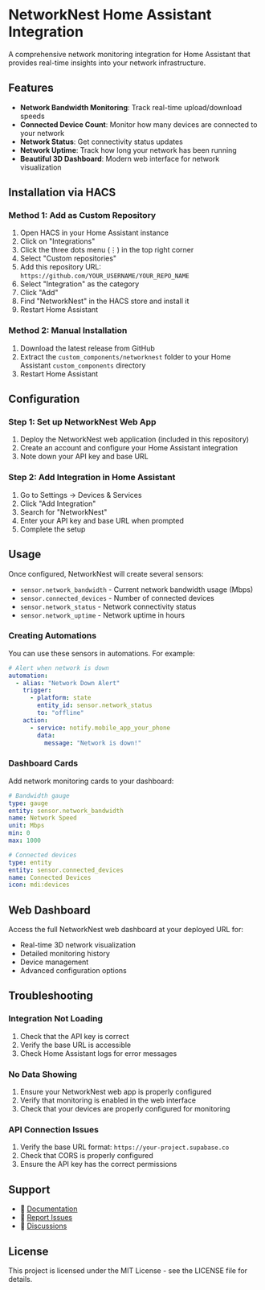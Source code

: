 # NetworkNest Home Assistant Integration

A comprehensive network monitoring integration for Home Assistant that provides real-time insights into your network infrastructure.

## Features

- **Network Bandwidth Monitoring**: Track real-time upload/download speeds
- **Connected Device Count**: Monitor how many devices are connected to your network
- **Network Status**: Get connectivity status updates
- **Network Uptime**: Track how long your network has been running
- **Beautiful 3D Dashboard**: Modern web interface for network visualization

## Installation via HACS

### Method 1: Add as Custom Repository

1. Open HACS in your Home Assistant instance
2. Click on "Integrations"
3. Click the three dots menu (⋮) in the top right corner
4. Select "Custom repositories"
5. Add this repository URL: `https://github.com/YOUR_USERNAME/YOUR_REPO_NAME`
6. Select "Integration" as the category
7. Click "Add"
8. Find "NetworkNest" in the HACS store and install it
9. Restart Home Assistant

### Method 2: Manual Installation

1. Download the latest release from GitHub
2. Extract the `custom_components/networknest` folder to your Home Assistant `custom_components` directory
3. Restart Home Assistant

## Configuration

### Step 1: Set up NetworkNest Web App

1. Deploy the NetworkNest web application (included in this repository)
2. Create an account and configure your Home Assistant integration
3. Note down your API key and base URL

### Step 2: Add Integration in Home Assistant

1. Go to Settings → Devices & Services
2. Click "Add Integration"
3. Search for "NetworkNest"
4. Enter your API key and base URL when prompted
5. Complete the setup

## Usage

Once configured, NetworkNest will create several sensors:

- `sensor.network_bandwidth` - Current network bandwidth usage (Mbps)
- `sensor.connected_devices` - Number of connected devices
- `sensor.network_status` - Network connectivity status
- `sensor.network_uptime` - Network uptime in hours

### Creating Automations

You can use these sensors in automations. For example:

```yaml
# Alert when network is down
automation:
  - alias: "Network Down Alert"
    trigger:
      - platform: state
        entity_id: sensor.network_status
        to: "offline"
    action:
      - service: notify.mobile_app_your_phone
        data:
          message: "Network is down!"
```

### Dashboard Cards

Add network monitoring cards to your dashboard:

```yaml
# Bandwidth gauge
type: gauge
entity: sensor.network_bandwidth
name: Network Speed
unit: Mbps
min: 0
max: 1000

# Connected devices
type: entity
entity: sensor.connected_devices
name: Connected Devices
icon: mdi:devices
```

## Web Dashboard

Access the full NetworkNest web dashboard at your deployed URL for:

- Real-time 3D network visualization
- Detailed monitoring history
- Device management
- Advanced configuration options

## Troubleshooting

### Integration Not Loading

1. Check that the API key is correct
2. Verify the base URL is accessible
3. Check Home Assistant logs for error messages

### No Data Showing

1. Ensure your NetworkNest web app is properly configured
2. Verify that monitoring is enabled in the web interface
3. Check that your devices are properly configured for monitoring

### API Connection Issues

1. Verify the base URL format: `https://your-project.supabase.co`
2. Check that CORS is properly configured
3. Ensure the API key has the correct permissions

## Support

- 📖 [Documentation](https://github.com/YOUR_USERNAME/YOUR_REPO_NAME)
- 🐛 [Report Issues](https://github.com/YOUR_USERNAME/YOUR_REPO_NAME/issues)
- 💬 [Discussions](https://github.com/YOUR_USERNAME/YOUR_REPO_NAME/discussions)

## License

This project is licensed under the MIT License - see the LICENSE file for details.